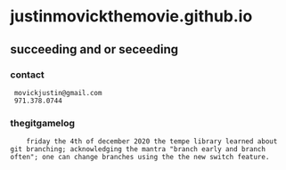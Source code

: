 # justinmovickthemovie.github.io
## succeeding and or seceeding
### contact

 	 movickjustin@gmail.com
	 971.378.0744

### thegitgamelog

		friday the 4th of december 2020 the tempe library learned about git branching; acknowledging the mantra "branch early and branch often"; one can change branches using the the new switch feature.
